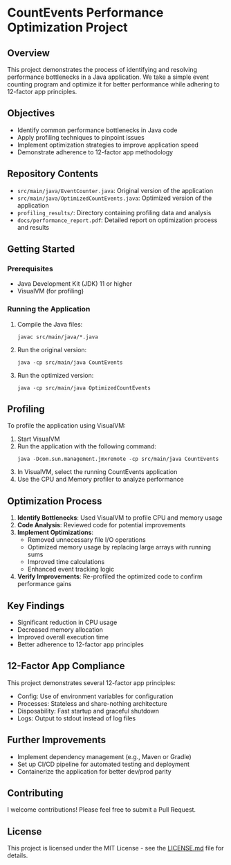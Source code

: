 # CountEvents Performance Optimization Project

## Overview

This project demonstrates the process of identifying and resolving performance bottlenecks in a Java application. We take a simple event counting program and optimize it for better performance while adhering to 12-factor app principles.

## Objectives

- Identify common performance bottlenecks in Java code
- Apply profiling techniques to pinpoint issues
- Implement optimization strategies to improve application speed
- Demonstrate adherence to 12-factor app methodology

## Repository Contents

- `src/main/java/EventCounter.java`: Original version of the application
- `src/main/java/OptimizedCountEvents.java`: Optimized version of the application
- `profiling_results/`: Directory containing profiling data and analysis
- `docs/performance_report.pdf`: Detailed report on optimization process and results


## Getting Started

### Prerequisites

- Java Development Kit (JDK) 11 or higher
- VisualVM (for profiling)

### Running the Application

1. Compile the Java files:
   ```
   javac src/main/java/*.java
   ```

2. Run the original version:
   ```
   java -cp src/main/java CountEvents
   ```

3. Run the optimized version:
   ```
   java -cp src/main/java OptimizedCountEvents
   ```

## Profiling

To profile the application using VisualVM:

1. Start VisualVM
2. Run the application with the following command:
   ```
   java -Dcom.sun.management.jmxremote -cp src/main/java CountEvents
   ```
3. In VisualVM, select the running CountEvents application
4. Use the CPU and Memory profiler to analyze performance

## Optimization Process

1. **Identify Bottlenecks**: Used VisualVM to profile CPU and memory usage
2. **Code Analysis**: Reviewed code for potential improvements
3. **Implement Optimizations**: 
   - Removed unnecessary file I/O operations
   - Optimized memory usage by replacing large arrays with running sums
   - Improved time calculations
   - Enhanced event tracking logic
4. **Verify Improvements**: Re-profiled the optimized code to confirm performance gains

## Key Findings

- Significant reduction in CPU usage
- Decreased memory allocation
- Improved overall execution time
- Better adherence to 12-factor app principles

## 12-Factor App Compliance

This project demonstrates several 12-factor app principles:

- Config: Use of environment variables for configuration
- Processes: Stateless and share-nothing architecture
- Disposability: Fast startup and graceful shutdown
- Logs: Output to stdout instead of log files

## Further Improvements

- Implement dependency management (e.g., Maven or Gradle)
- Set up CI/CD pipeline for automated testing and deployment
- Containerize the application for better dev/prod parity

## Contributing

I welcome contributions! Please feel free to submit a Pull Request.

## License

This project is licensed under the MIT License - see the [LICENSE.md](LICENSE.md) file for details.